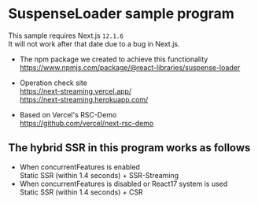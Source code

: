 # SuspenseLoader sample program

This sample requires Next.js `12.1.6`  
It will not work after that date due to a bug in Next.js.

- The npm package we created to achieve this functionality  
  <https://www.npmjs.com/package/@react-libraries/suspense-loader>

- Operation check site  
  <https://next-streaming.vercel.app/>  
  <https://next-streaming.herokuapp.com/>

- Based on Vercel's RSC-Demo  
  https://github.com/vercel/next-rsc-demo

## The hybrid SSR in this program works as follows

- When concurrentFeatures is enabled  
  Static SSR (within 1.4 seconds) + SSR-Streaming
- When concurrentFeatures is disabled or React17 system is used  
  Static SSR (within 1.4 seconds) + CSR
